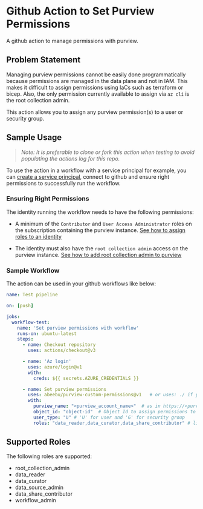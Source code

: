 # Github Action to Set Purview Permissions

A github action to manage permissions with purview.

## Problem Statement

Managing purview permissions cannot be easily done programmatically because permissions are managed in the data plane and not in IAM. This makes it difficult to assign permissions using IaCs such as terraform or bicep. Also, the only permission currently available to assign via `az cli` is the root collection admin.

This action allows you to assign any purview permission(s) to a user or security group.

## Sample Usage

> *Note: It is preferable to clone or fork this action when testing to avoid populating the actions log for this repo.*

To use the action in a workflow with a service principal for example, you can [create a service principal](https://learn.microsoft.com/en-us/azure/developer/github/connect-from-azure?tabs=azure-portal%2Clinux#create-a-service-principal), connect to github and ensure right permissions to successfully run the workflow.

### Ensuring Right Permissions

The identity running the workflow needs to have the following permissions:

- A minimum of the `Contributor` and `User Access Administrator` roles on the subscription containing the purview instance. [See how to assign roles to an identity](https://learn.microsoft.com/en-us/cli/azure/role/assignment?view=azure-cli-latest)

- The identity must also have the `root collection admin` access on the purview instance. [See how to add root collection admin to purview](https://learn.microsoft.com/en-us/cli/azure/purview/account?view=azure-cli-latest#az-purview-account-add-root-collection-admin)

### Sample Workflow

The action can be used in your github workflows like below:

```yaml
name: Test pipeline

on: [push]

jobs:   
  workflow-test:
    name: 'Set purview permissions with workflow'
    runs-on: ubuntu-latest
    steps:
      - name: Checkout repository
        uses: actions/checkout@v3

      - name: 'Az login'
        uses: azure/login@v1
        with:
          creds: ${{ secrets.AZURE_CREDENTIALS }}

      - name: Set purview permissions
        uses: abeebu/purview-custom-permissions@v1   # or uses: ./ if you are using the source code in your repository
        with:
          purview_name: "<purview_account_name>"  # as in https://<purview_account_name>.purview.azure.com  
          object_id: "object-id"  # Object Id to assign permissions to
          user_type: "U" # 'U' for user and 'G' for security group
          roles: "data_reader,data_curator,data_share_contributor" # list of roles to assign separated by comma
```

## Supported Roles

The following roles are supported:

- root_collection_admin
- data_reader
- data_curator
- data_source_admin
- data_share_contributor
- workflow_admin
